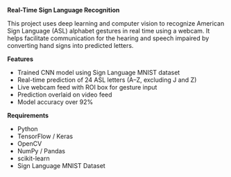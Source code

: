 
**Real-Time Sign Language Recognition**

This project uses deep learning and computer vision to recognize American Sign Language (ASL) alphabet gestures in real time using a webcam. It helps facilitate communication for the hearing and speech impaired by converting hand signs into predicted letters.


**Features**

- Trained CNN model using Sign Language MNIST dataset
- Real-time prediction of 24 ASL letters (A–Z, excluding J and Z)
- Live webcam feed with ROI box for gesture input
- Prediction overlaid on video feed
- Model accuracy over 92%

**Requirements**

- Python
- TensorFlow / Keras
- OpenCV
- NumPy / Pandas
- scikit-learn
- Sign Language MNIST Dataset






